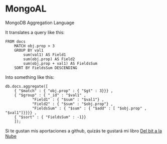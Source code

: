 MongoAL
=======

MongoDB Aggregation Language

It translates a query like this:

	FROM docs
		MATCH obj.prop > 3
		GROUP BY val1
			sum(val1) AS Field1
			sum(obj.prop) AS Field2
			sum(obj.prop + val1) AS FieldsSum
		SORT BY FieldsSum DESCENDING
        
Into something like this:

	db.docs.aggregate([
		{ "$match" : { "obj.prop" : { "$gt" : 3}}} , 
		{ "$group" : { "_id" : "$val1" ,
				"Field1" : { "$sum" : "$val1"} ,
				"Field2" : { "$sum" : "$obj.prop"} ,
				"FieldsSum" : { "$sum" : { "$add" : [ "$obj.prop" , "$val1"]}}}} ,
		{ "$sort" : { "FieldsSum" : -1}}
		]);


Si te gustan mis aportaciones a github, quizás te gustará mi libro [Del bit a la Nube](http://www.xaas.guru/del-bit-a-la-nube/)

